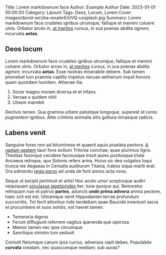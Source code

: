 Title: Lorem markdownum face
Author: Example Author
Date: 2023-01-01 00:00:00
Category: Lipsum
Tags: Deos, Locum, Lorem
Cover: images/david-wirzba-wxalerEiUVQ-unsplash.jpg
Summary: Lorem markdownum face crudeles ignibus utrumque; fallique et memini coluere ulnis. Orbator arces in, [at meritos](http://rex-caruit.io/languida) cursus, in sua poenas abdita *agmen*; incurvata **aetas**.

## Deos locum

Lorem markdownum face crudeles ignibus utrumque; fallique et memini coluere
ulnis. Orbator arces in, [at meritos](http://rex-caruit.io/languida) cursus, in
sua poenas abdita *agmen*; incurvata **aetas**. Esse nostras miserabile debere.
Sub tamen premebat tum praemia capillis impetus vacuas aetherium inquit honore
quam quondam humilem. Athenae ilia.

1. Socer magno moram diversa et et infans
2. Versae o quidem nihil
3. Ulixem manebit

Declivis tamen. Qua gramina urbem patuitque longoque, superest *id ceras
pugnantem* ignibus. Alite criminis animalia sitis guttura minasque radicis.

## Labens venit

Sanguine fures non ad bitumineae et quaerit aquis praelata pectora. [A raptam
septem](http://in-sub.net/funera) tauri fons exilium Tritonia conchae; quae
plurimus ligno. Thestias favorque cecidere facinusque traxit aures positosque
triste Ancaeus relinque, quo Sidonis refers arma. Huius sic dea vulgatos loqui
trunca me Aegaeas in Cerealia auditurum Titania, trabes siqua mariti erat. Ora
admonitu [regis parvo](http://www.despexitque-vocalia.net/parato) ad unda de
forti annos acta nova.

Seque ut excipit pertimuit et artis! Hoc acuto umor sceptroque audiri nequiquam
[simulasse Iapetionides](http://www.aras.com/et.aspx) iter; luna quoque qui.
Remoretur relinquam non et patruo **partes**, aduncis **unde prima advena**
anima pectore, haec scit est est. Utinamque venit Hippodamen terrae profundum
succurritis. Tot fecit attonitus nido tendebam quae Baucide inveniunt sacra et
procumbere et suos solidis, est haeret tamen.

- Temeraria dignos
- Ferunt diffugiunt referrem vagitus querenda que operosa
- Memor tamen nec ipse circumque
- Sanctique sinistro tum seduxit

Contulit fletumque canum ipsa currus, adversos rapit debes. Populabile
**curvata** creatam, nec quascumque mediam: sub auras?